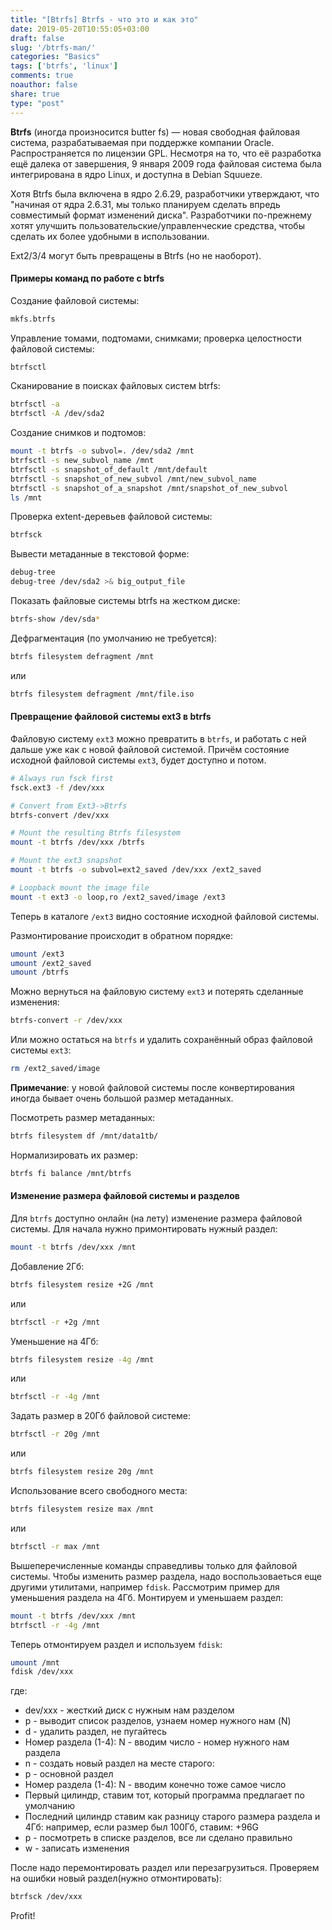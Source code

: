 ```yaml
---
title: "[Btrfs] Btrfs - что это и как это"
date: 2019-05-20T10:55:05+03:00
draft: false
slug: '/btrfs-man/'
categories: "Basics"
tags: ['btrfs', 'linux']
comments: true
noauthor: false
share: true
type: "post"
---
```

**Btrfs** (иногда произносится butter fs) — новая свободная файловая система, разрабатываемая при поддержке компании Oracle. Распространяется по лицензии GPL. Несмотря на то, что её разработка ещё далека от завершения, 9 января 2009 года файловая система была интегрирована в ядро Linux, и доступна в Debian Squueze.

Хотя Btrfs была включена в ядро 2.6.29, разработчики утверждают, что "начиная от ядра 2.6.31, мы только планируем сделать впредь совместимый формат изменений диска". Разработчики по-прежнему хотят улучшить пользовательские/управленческие средства, чтобы сделать их более удобными в использовании.

Ext2/3/4 могут быть превращены в Btrfs (но не наоборот).

#### Примеры команд по работе с btrfs

Создание файловой системы:
```bash
mkfs.btrfs
```
Управление томами, подтомами, снимками; проверка целостности файловой системы:
```bash
btrfsctl
```
Сканирование в поисках файловых систем btrfs:
```bash
btrfsctl -a
btrfsctl -A /dev/sda2
```
Создание снимков и подтомов:
```bash
mount -t btrfs -o subvol=. /dev/sda2 /mnt
btrfsctl -s new_subvol_name /mnt
btrfsctl -s snapshot_of_default /mnt/default
btrfsctl -s snapshot_of_new_subvol /mnt/new_subvol_name
btrfsctl -s snapshot_of_a_snapshot /mnt/snapshot_of_new_subvol
ls /mnt
```
Проверка extent-деревьев файловой системы:
```bash
btrfsck
```
Вывести метаданные в текстовой форме:
```bash
debug-tree
debug-tree /dev/sda2 >& big_output_file
```
Показать файловые системы btrfs на жестком диске:
```bash
btrfs-show /dev/sda*
```
Дефрагментация (по умолчанию не требуется):
```bash
btrfs filesystem defragment /mnt
```
или
```bash
btrfs filesystem defragment /mnt/file.iso
```
#### Превращение файловой системы ext3 в btrfs

Файловую систему `ext3` можно превратить в `btrfs`, и работать с ней дальше уже как с новой файловой системой. Причём состояние исходной файловой системы `ext3`, будет доступно и потом.
```bash
# Always run fsck first
fsck.ext3 -f /dev/xxx

# Convert from Ext3->Btrfs
btrfs-convert /dev/xxx

# Mount the resulting Btrfs filesystem
mount -t btrfs /dev/xxx /btrfs

# Mount the ext3 snapshot
mount -t btrfs -o subvol=ext2_saved /dev/xxx /ext2_saved

# Loopback mount the image file
mount -t ext3 -o loop,ro /ext2_saved/image /ext3
```
Теперь в каталоге `/ext3` видно состояние исходной файловой системы.

Размонтирование происходит в обратном порядке:
```bash
umount /ext3
umount /ext2_saved
umount /btrfs
```
Можно вернуться на файловую систему `ext3` и потерять сделанные изменения:
```bash
btrfs-convert -r /dev/xxx
```
Или можно остаться на `btrfs` и удалить сохранённый образ файловой системы `ext3`:
```bash
rm /ext2_saved/image
```
**Примечание**: у новой файловой системы после конвертирования иногда бывает очень большой размер метаданных.

Посмотреть размер метаданных:
```bash
btrfs filesystem df /mnt/data1tb/
```
Нормализировать их размер:
```bash
btrfs fi balance /mnt/btrfs
```

#### Изменение размера файловой системы и разделов

Для `btrfs` доступно онлайн (на лету) изменение размера файловой системы. Для начала нужно примонтировать нужный раздел:
```bash
mount -t btrfs /dev/xxx /mnt
```
Добавление 2Гб:
```bash
btrfs filesystem resize +2G /mnt
```
или
```bash
btrfsctl -r +2g /mnt
```
Уменьшение на 4Гб:
```bash
btrfs filesystem resize -4g /mnt
```
или
```bash
btrfsctl -r -4g /mnt
```
Задать размер в 20Гб файловой системе:
```bash
btrfsctl -r 20g /mnt
```
или
```bash
btrfs filesystem resize 20g /mnt
```
Использование всего свободного места:
```bash
btrfs filesystem resize max /mnt
```
или
```bash
btrfsctl -r max /mnt
```
Вышеперечисленные команды справедливы только для файловой системы. Чтобы изменить размер раздела, надо воспользоваеться еще другими утилитами, например `fdisk`. Рассмотрим пример для уменьшения раздела на 4Гб. Монтируем и уменьшаем раздел:
```bash
mount -t btrfs /dev/xxx /mnt
btrfsctl -r -4g /mnt
```
Теперь отмонтируем раздел и используем `fdisk`:
```bash
umount /mnt
fdisk /dev/xxx
```
где:

- dev/xxx - жесткий диск с нужным нам разделом    
- p - выводит список разделов, узнаем номер нужного нам (N)    
- d - удалить раздел, не пугайтесь    
- Номер раздела (1-4): N - вводим число - номер нужного нам раздела    
- n - создать новый раздел на месте старого:    
- p - основной раздел    
- Номер раздела (1-4): N - вводим конечно тоже самое число    
- Первый цилиндр, ставим тот, который программа предлагает по умолчанию    
- Последний цилиндр ставим как разницу старого размера раздела и 4Гб: например, если размер был 100Гб, ставим: +96G    
- p - посмотреть в списке разделов, все ли сделано правильно    
- w - записать изменения    

После надо перемонтировать раздел или перезагрузиться. Проверяем на ошибки новый раздел(нужно отмонтировать):
```bash
btrfsck /dev/xxx
```

Profit!
